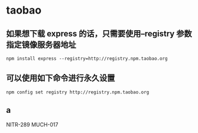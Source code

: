 # taobao

## 如果想下载 express 的话，只需要使用–registry 参数指定镜像服务器地址

```console
npm install express --registry=http://registry.npm.taobao.org
```

## 可以使用如下命令进行永久设置

```console
npm config set registry http://registry.npm.taobao.org
```

## a

NITR-289
MUCH-017

